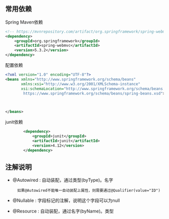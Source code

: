 ## 常用依赖

Spring Maven依赖
```xml
<!-- https://mvnrepository.com/artifact/org.springframework/spring-webmvc -->
<dependency>
    <groupId>org.springframework</groupId>
    <artifactId>spring-webmvc</artifactId>
    <version>5.3.2</version>
</dependency>
```

配置依赖
```xml
<?xml version="1.0" encoding="UTF-8"?>
<beans xmlns="http://www.springframework.org/schema/beans"
       xmlns:xsi="http://www.w3.org/2001/XMLSchema-instance"
       xsi:schemaLocation="http://www.springframework.org/schema/beans
        https://www.springframework.org/schema/beans/spring-beans.xsd">
    
    

</beans>
```

junit依赖
```xml
        <dependency>
            <groupId>junit</groupId>
            <artifactId>junit</artifactId>
            <version>4.12</version>
        </dependency>
```

## 注解说明
- @Autowired : 自动装配，通过类型(byType)。名字

        如果@Autowired不能唯一自动装配上属性，则需要通过@Qualifier(value="ID")

- @Nullable : 字段标记的注解，说明这个字段可以为null

- @Resource : 自动装配，通过名字(byName)。类型

